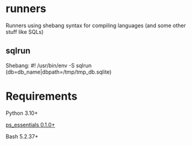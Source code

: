 # runners
Runners using shebang syntax for compiling languages (and some other stuff like SQLs)

## sqlrun
Shebang: #! /usr/bin/env -S sqlrun (db=db_name|dbpath=/tmp/tmp_db.sqlite)










# Requirements
Python 3.10+

[ps_essentials 0.1.0+](https://github.com/serj-andromeda/ps_essentials.git)

Bash 5.2.37+
